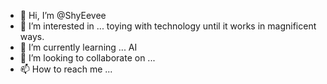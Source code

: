 - 👋 Hi, I’m @ShyEevee
- 👀 I’m interested in ... toying with technology until it works in magnificent ways.
- 🌱 I’m currently learning ... AI
- 💞️ I’m looking to collaborate on ...
- 📫 How to reach me ... 

<!---
ShyEevee/ShyEevee is a ✨ special ✨ repository because its `README.md` (this file) appears on your GitHub profile.
You can click the Preview link to take a look at your changes.
--->
